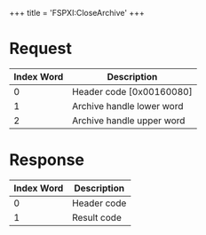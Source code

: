 +++
title = 'FSPXI:CloseArchive'
+++

# Request

| Index Word | Description                |
|------------|----------------------------|
| 0          | Header code \[0x00160080\] |
| 1          | Archive handle lower word  |
| 2          | Archive handle upper word  |

# Response

| Index Word | Description |
|------------|-------------|
| 0          | Header code |
| 1          | Result code |